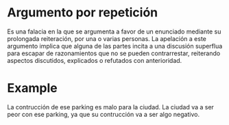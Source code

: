 # Argumento por repetición

Es una falacia en la que se argumenta a favor de un enunciado mediante su prolongada reiteración, por una o varias personas. La apelación a este argumento implica que alguna de las partes incita a una discusión superflua para escapar de razonamientos que no se pueden contrarrestar, reiterando aspectos discutidos, explicados o refutados con anterioridad.

# Example

La contrucción de ese parking es malo para la ciudad. La ciudad va a ser peor con ese parking, ya que su contrucción va a ser algo negativo.
